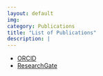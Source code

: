 ```yaml
---
layout: default
img:
category: Publications
title: "List of Publications"
description: |
---
```


- [ORCID](https://orcid.org/0000-0003-4856-2937?lang=es)
- [ResearchGate](https://www.researchgate.net/profile/Mindy-Munoz)


